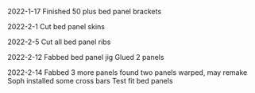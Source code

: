 2022-1-17
Finished 50 plus bed panel brackets

2022-2-1
Cut bed panel skins

2022-2-5
Cut all bed panel ribs

2022-2-12
Fabbed bed panel jig
Glued 2 panels

2022-2-14
Fabbed 3 more panels
found two panels warped, may remake
Soph installed some cross bars
Test fit bed panels

